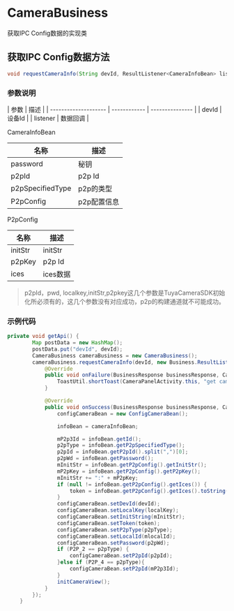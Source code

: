 # CameraBusiness

获取IPC Config数据的实现类

## 获取IPC Config数据方法

```java
void requestCameraInfo(String devId, ResultListener<CameraInfoBean> listener)
```

### 参数说明

| 参数              |      描述      |
| -------------------- | ------------ | --------------- |
| devId  | 设备Id |
| listener  | 数据回调 |

CameraInfoBean

| 名称                     | 描述   |
| ------------------------ | ------ |
| password                   | 秘钥   |
| p2pId               | p2p Id |
| p2pSpecifiedType         | p2p的类型   |
| P2pConfig             | p2p配置信息 |

P2pConfig

| 名称                     | 描述   |
| ------------------------ | ------ |
| initStr                   | initStr   |
| p2pKey               | p2p Id |
| ices         | ices数据   |

> p2pId，pwd, localkey,initStr,p2pkey这几个参数是TuyaCameraSDK初始化所必须有的，这几个参数没有对应成功，p2p的构建通道就不可能成功。



### 示例代码

```java
private void getApi() {
        Map postData = new HashMap();
        postData.put("devId", devId);
        CameraBusiness cameraBusiness = new CameraBusiness();
        cameraBusiness.requestCameraInfo(devId, new Business.ResultListener<CameraInfoBean>() {
            @Override
            public void onFailure(BusinessResponse businessResponse, CameraInfoBean cameraInfoBean, String s) {
                ToastUtil.shortToast(CameraPanelActivity.this, "get cameraInfo failed");
            }

            @Override
            public void onSuccess(BusinessResponse businessResponse, CameraInfoBean cameraInfoBean, String s) {
                configCameraBean = new ConfigCameraBean();

                infoBean = cameraInfoBean;

                mP2p3Id = infoBean.getId();
                p2pType = infoBean.getP2pSpecifiedType();
                p2pId = infoBean.getP2pId().split(",")[0];
                p2pWd = infoBean.getPassword();
                mInitStr = infoBean.getP2pConfig().getInitStr();
                mP2pKey = infoBean.getP2pConfig().getP2pKey();
                mInitStr += ":" + mP2pKey;
                if (null != infoBean.getP2pConfig().getIces()) {
                    token = infoBean.getP2pConfig().getIces().toString();
                }
                configCameraBean.setDevId(devId);
                configCameraBean.setLocalKey(localKey);
                configCameraBean.setInitString(mInitStr);
                configCameraBean.setToken(token);
                configCameraBean.setP2pType(p2pType);
                configCameraBean.setLocalId(mlocalId);
                configCameraBean.setPassword(p2pWd);
                if (P2P_2 == p2pType) {
                    configCameraBean.setP2pId(p2pId);
                }else if (P2P_4 == p2pType){
                    configCameraBean.setP2pId(mP2p3Id);
                }
                initCameraView();
            }
        });
    }	
```
